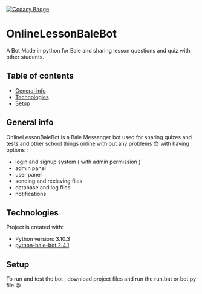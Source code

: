 [![Codacy Badge](https://app.codacy.com/project/badge/Grade/4303cc09393e4fd4b14272227c7b7498)](https://www.codacy.com/gh/Codingwithamin/OnlineLessonBaleBot/dashboard?utm_source=github.com&amp;utm_medium=referral&amp;utm_content=Codingwithamin/OnlineLessonBaleBot&amp;utm_campaign=Badge_Grade)

# OnlineLessonBaleBot
A Bot Made in python for Bale and sharing lesson questions and quiz with other students.

## Table of contents
*   [General info](#general-info)
*   [Technologies](#technologies)
*   [Setup](#setup)

## General info
OnlineLessonBaleBot is a Bale Messanger bot used for sharing quizes and tests and other school things online  with out any problems 😎
with having options :
*   login and signup system ( with admin permission )
*   admin panel
*   user panel
*   sending and recieving files
*   database and log files
*   notifications
	
## Technologies
Project is created with:
*   Python version: 3.10.3
*   [python-bale-bot 2.4.1](https://github.com/python-bale-bot/python-bale-bot)
	
## Setup
To run and test the bot , download project files and run the run.bat or bot.py file 😁
